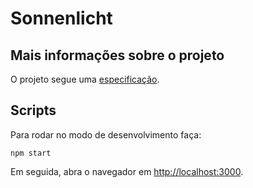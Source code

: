# Sonnenlicht

## Mais informações sobre o projeto

O projeto segue uma [especificação](https://docs.google.com/document/d/1ydcT9kBhn0GFRWxilNdp7w4b5q0kntP__tKaWX1XbSU/edit?usp=sharing).
## Scripts

Para rodar no modo de desenvolvimento faça:

```npm start```

Em seguida, abra o navegador em [http://localhost:3000](http://localhost:3000).